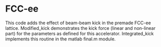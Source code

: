 # FCC-ee

This code adds the effect of beam-beam kick in the premade FCC-ee lattice. Modified_kick demonstrates the kick force (linear and non-linear part) for the parameters as defined for this accelerator. Integrated_kick implements this routine in the matlab final.m module.

